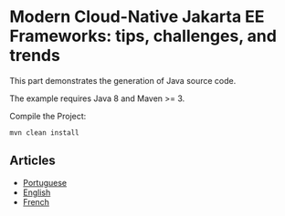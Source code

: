 # Modern Cloud-Native Jakarta EE Frameworks: tips, challenges, and trends

This part demonstrates the generation of Java source code.

The example requires Java 8 and Maven >= 3.

Compile the Project:

```
mvn clean install
```

## Articles

* [Portuguese](https://www.infoq.com/br/articles/frameworks-java-na-era-cloud-native-java-Jakarta/)
* [English](https://dzone.com/articles/modern-cloud-native-jakarta-ee-frameworks)
* [French](https://www.infoq.com/fr/articles/java-frameworks-cloud-native/)
